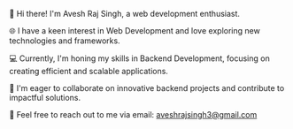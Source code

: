 👋 Hi there! I'm Avesh Raj Singh, a web development enthusiast.

🌐 I have a keen interest in Web Development and love exploring new technologies and frameworks.

💻 Currently, I'm honing my skills in Backend Development, focusing on creating efficient and scalable applications.

🤝 I'm eager to collaborate on innovative backend projects and contribute to impactful solutions.

📧 Feel free to reach out to me via email: aveshrajsingh3@gmail.com
<!---
AveshRajSingh/AveshRajSingh is a ✨ special ✨ repository because its `README.md` (this file) appears on your GitHub profile.
You can click the Preview link to take a look at your changes.
--->
